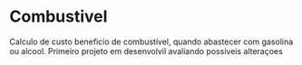 # Combustivel
Calculo de custo beneficio de combustível, quando abastecer com gasolina ou alcool.
 Primeiro projeto  em desenvolvil  avaliando possiveis alteraçoes 
